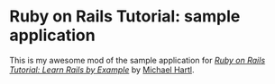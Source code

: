 # Ruby on Rails Tutorial: sample application

This is my awesome mod of the  sample application for
[*Ruby on Rails Tutorial: Learn Rails by Example*](http://railstutorial.org/)
by [Michael Hartl](http://michaelhartl.com/).
